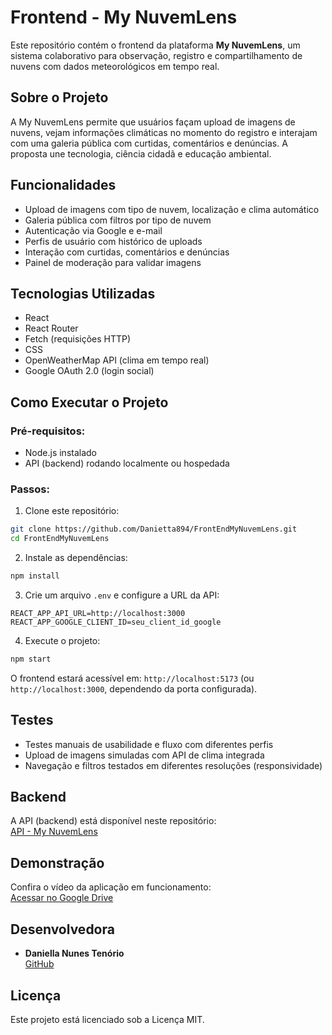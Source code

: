 # Frontend - My NuvemLens

Este repositório contém o frontend da plataforma **My NuvemLens**, um sistema colaborativo para observação, registro e compartilhamento de nuvens com dados meteorológicos em tempo real.

## Sobre o Projeto

A My NuvemLens permite que usuários façam upload de imagens de nuvens, vejam informações climáticas no momento do registro e interajam com uma galeria pública com curtidas, comentários e denúncias. A proposta une tecnologia, ciência cidadã e educação ambiental.

## Funcionalidades

- Upload de imagens com tipo de nuvem, localização e clima automático
- Galeria pública com filtros por tipo de nuvem
- Autenticação via Google e e-mail
- Perfis de usuário com histórico de uploads
- Interação com curtidas, comentários e denúncias
- Painel de moderação para validar imagens

## Tecnologias Utilizadas

- React  
- React Router  
- Fetch (requisições HTTP)  
- CSS  
- OpenWeatherMap API (clima em tempo real) 
- Google OAuth 2.0 (login social)

## Como Executar o Projeto

### Pré-requisitos:
- Node.js instalado
- API (backend) rodando localmente ou hospedada

### Passos:

1. Clone este repositório:

```bash
git clone https://github.com/Danietta894/FrontEndMyNuvemLens.git
cd FrontEndMyNuvemLens
```

2. Instale as dependências:

```bash
npm install
```

3. Crie um arquivo `.env` e configure a URL da API:

```env
REACT_APP_API_URL=http://localhost:3000
REACT_APP_GOOGLE_CLIENT_ID=seu_client_id_google
```

4. Execute o projeto:

```bash
npm start
```

O frontend estará acessível em: `http://localhost:5173` (ou `http://localhost:3000`, dependendo da porta configurada).

## Testes

- Testes manuais de usabilidade e fluxo com diferentes perfis
- Upload de imagens simuladas com API de clima integrada
- Navegação e filtros testados em diferentes resoluções (responsividade)

## Backend

A API (backend) está disponível neste repositório:  
 [API - My NuvemLens](https://github.com/Danietta894/BackEndMyNuvemLens)

## Demonstração

Confira o vídeo da aplicação em funcionamento:  
 [Acessar no Google Drive](https://drive.google.com/drive/folders/1v2yOq2h7IxqkmguCXe9tFR3N6VZ1_VVB?sort=13&direction=a)

## Desenvolvedora

- **Daniella Nunes Tenório**  
[GitHub](https://github.com/Danietta894)

## Licença

Este projeto está licenciado sob a Licença MIT.


